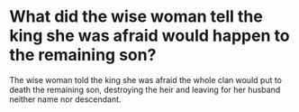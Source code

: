 # What did the wise woman tell the king she was afraid would happen to the remaining son?

The wise woman told the king she was afraid the whole clan would put to death the remaining son, destroying the heir and leaving for her husband neither name nor descendant.
